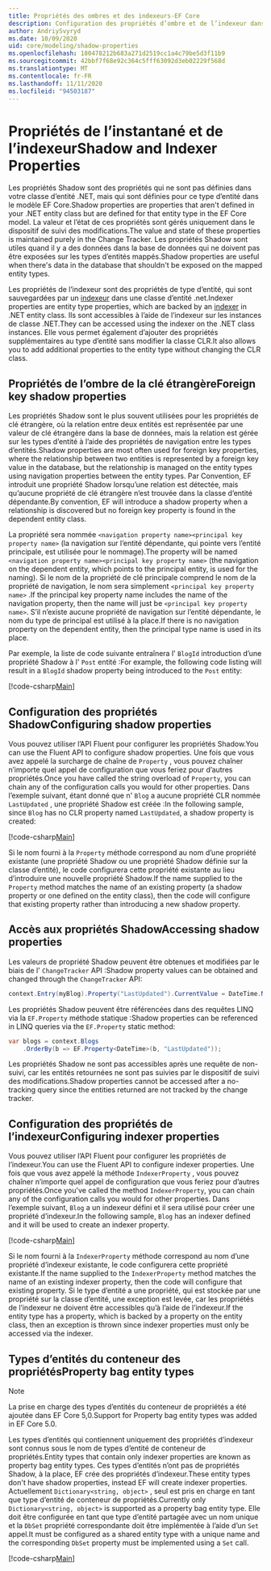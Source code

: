 ```yaml
---
title: Propriétés des ombres et des indexeurs-EF Core
description: Configuration des propriétés d’ombre et de l’indexeur dans un modèle de Entity Framework Core
author: AndriySvyryd
ms.date: 10/09/2020
uid: core/modeling/shadow-properties
ms.openlocfilehash: 180478212b683a271d2519cc1a4c79be5d3f11b9
ms.sourcegitcommit: 42bbf7f68e92c364c5fff63092d3eb02229f568d
ms.translationtype: MT
ms.contentlocale: fr-FR
ms.lasthandoff: 11/11/2020
ms.locfileid: "94503187"
---
```

# <a name="shadow-and-indexer-properties"></a><span data-ttu-id="0f297-103">Propriétés de l’instantané et de l’indexeur</span><span class="sxs-lookup"><span data-stu-id="0f297-103">Shadow and Indexer Properties</span></span>

<span data-ttu-id="0f297-104">Les propriétés Shadow sont des propriétés qui ne sont pas définies dans votre classe d’entité .NET, mais qui sont définies pour ce type d’entité dans le modèle EF Core.</span><span class="sxs-lookup"><span data-stu-id="0f297-104">Shadow properties are properties that aren't defined in your .NET entity class but are defined for that entity type in the EF Core model.</span></span> <span data-ttu-id="0f297-105">La valeur et l’état de ces propriétés sont gérés uniquement dans le dispositif de suivi des modifications.</span><span class="sxs-lookup"><span data-stu-id="0f297-105">The value and state of these properties is maintained purely in the Change Tracker.</span></span> <span data-ttu-id="0f297-106">Les propriétés Shadow sont utiles quand il y a des données dans la base de données qui ne doivent pas être exposées sur les types d’entités mappés.</span><span class="sxs-lookup"><span data-stu-id="0f297-106">Shadow properties are useful when there's data in the database that shouldn't be exposed on the mapped entity types.</span></span>

<span data-ttu-id="0f297-107">Les propriétés de l’indexeur sont des propriétés de type d’entité, qui sont sauvegardées par un [indexeur](/dotnet/csharp/programming-guide/indexers/) dans une classe d’entité .net.</span><span class="sxs-lookup"><span data-stu-id="0f297-107">Indexer properties are entity type properties, which are backed by an [indexer](/dotnet/csharp/programming-guide/indexers/) in .NET entity class.</span></span> <span data-ttu-id="0f297-108">Ils sont accessibles à l’aide de l’indexeur sur les instances de classe .NET.</span><span class="sxs-lookup"><span data-stu-id="0f297-108">They can be accessed using the indexer on the .NET class instances.</span></span> <span data-ttu-id="0f297-109">Elle vous permet également d’ajouter des propriétés supplémentaires au type d’entité sans modifier la classe CLR.</span><span class="sxs-lookup"><span data-stu-id="0f297-109">It also allows you to add additional properties to the entity type without changing the CLR class.</span></span>

## <a name="foreign-key-shadow-properties"></a><span data-ttu-id="0f297-110">Propriétés de l’ombre de la clé étrangère</span><span class="sxs-lookup"><span data-stu-id="0f297-110">Foreign key shadow properties</span></span>

<span data-ttu-id="0f297-111">Les propriétés Shadow sont le plus souvent utilisées pour les propriétés de clé étrangère, où la relation entre deux entités est représentée par une valeur de clé étrangère dans la base de données, mais la relation est gérée sur les types d’entité à l’aide des propriétés de navigation entre les types d’entités.</span><span class="sxs-lookup"><span data-stu-id="0f297-111">Shadow properties are most often used for foreign key properties, where the relationship between two entities is represented by a foreign key value in the database, but the relationship is managed on the entity types using navigation properties between the entity types.</span></span> <span data-ttu-id="0f297-112">Par Convention, EF introduit une propriété Shadow lorsqu’une relation est détectée, mais qu’aucune propriété de clé étrangère n’est trouvée dans la classe d’entité dépendante.</span><span class="sxs-lookup"><span data-stu-id="0f297-112">By convention, EF will introduce a shadow property when a relationship is discovered but no foreign key property is found in the dependent entity class.</span></span>

<span data-ttu-id="0f297-113">La propriété sera nommée `<navigation property name><principal key property name>` (la navigation sur l’entité dépendante, qui pointe vers l’entité principale, est utilisée pour le nommage).</span><span class="sxs-lookup"><span data-stu-id="0f297-113">The property will be named `<navigation property name><principal key property name>` (the navigation on the dependent entity, which points to the principal entity, is used for the naming).</span></span> <span data-ttu-id="0f297-114">Si le nom de la propriété de clé principale comprend le nom de la propriété de navigation, le nom sera simplement `<principal key property name>` .</span><span class="sxs-lookup"><span data-stu-id="0f297-114">If the principal key property name includes the name of the navigation property, then the name will just be `<principal key property name>`.</span></span> <span data-ttu-id="0f297-115">S’il n’existe aucune propriété de navigation sur l’entité dépendante, le nom du type de principal est utilisé à la place.</span><span class="sxs-lookup"><span data-stu-id="0f297-115">If there is no navigation property on the dependent entity, then the principal type name is used in its place.</span></span>

<span data-ttu-id="0f297-116">Par exemple, la liste de code suivante entraînera l' `BlogId` introduction d’une propriété Shadow à l' `Post` entité :</span><span class="sxs-lookup"><span data-stu-id="0f297-116">For example, the following code listing will result in a `BlogId` shadow property being introduced to the `Post` entity:</span></span>

[!code-csharp[Main](../../../samples/core/Modeling/Conventions/ShadowForeignKey.cs?name=Conventions&highlight=21-23)]

## <a name="configuring-shadow-properties"></a><span data-ttu-id="0f297-117">Configuration des propriétés Shadow</span><span class="sxs-lookup"><span data-stu-id="0f297-117">Configuring shadow properties</span></span>

<span data-ttu-id="0f297-118">Vous pouvez utiliser l’API Fluent pour configurer les propriétés Shadow.</span><span class="sxs-lookup"><span data-stu-id="0f297-118">You can use the Fluent API to configure shadow properties.</span></span> <span data-ttu-id="0f297-119">Une fois que vous avez appelé la surcharge de chaîne de `Property` , vous pouvez chaîner n’importe quel appel de configuration que vous feriez pour d’autres propriétés.</span><span class="sxs-lookup"><span data-stu-id="0f297-119">Once you have called the string overload of `Property`, you can chain any of the configuration calls you would for other properties.</span></span> <span data-ttu-id="0f297-120">Dans l’exemple suivant, étant donné que n' `Blog` a aucune propriété CLR nommée `LastUpdated` , une propriété Shadow est créée :</span><span class="sxs-lookup"><span data-stu-id="0f297-120">In the following sample, since `Blog` has no CLR property named `LastUpdated`, a shadow property is created:</span></span>

[!code-csharp[Main](../../../samples/core/Modeling/FluentAPI/ShadowProperty.cs?name=ShadowProperty&highlight=8)]

<span data-ttu-id="0f297-121">Si le nom fourni à la `Property` méthode correspond au nom d’une propriété existante (une propriété Shadow ou une propriété Shadow définie sur la classe d’entité), le code configurera cette propriété existante au lieu d’introduire une nouvelle propriété Shadow.</span><span class="sxs-lookup"><span data-stu-id="0f297-121">If the name supplied to the `Property` method matches the name of an existing property (a shadow property or one defined on the entity class), then the code will configure that existing property rather than introducing a new shadow property.</span></span>

## <a name="accessing-shadow-properties"></a><span data-ttu-id="0f297-122">Accès aux propriétés Shadow</span><span class="sxs-lookup"><span data-stu-id="0f297-122">Accessing shadow properties</span></span>

<span data-ttu-id="0f297-123">Les valeurs de propriété Shadow peuvent être obtenues et modifiées par le biais de l' `ChangeTracker` API :</span><span class="sxs-lookup"><span data-stu-id="0f297-123">Shadow property values can be obtained and changed through the `ChangeTracker` API:</span></span>

```csharp
context.Entry(myBlog).Property("LastUpdated").CurrentValue = DateTime.Now;
```

<span data-ttu-id="0f297-124">Les propriétés Shadow peuvent être référencées dans des requêtes LINQ via la `EF.Property` méthode statique :</span><span class="sxs-lookup"><span data-stu-id="0f297-124">Shadow properties can be referenced in LINQ queries via the `EF.Property` static method:</span></span>

```csharp
var blogs = context.Blogs
    .OrderBy(b => EF.Property<DateTime>(b, "LastUpdated"));
```

<span data-ttu-id="0f297-125">Les propriétés Shadow ne sont pas accessibles après une requête de non-suivi, car les entités retournées ne sont pas suivies par le dispositif de suivi des modifications.</span><span class="sxs-lookup"><span data-stu-id="0f297-125">Shadow properties cannot be accessed after a no-tracking query since the entities returned are not tracked by the change tracker.</span></span>

## <a name="configuring-indexer-properties"></a><span data-ttu-id="0f297-126">Configuration des propriétés de l’indexeur</span><span class="sxs-lookup"><span data-stu-id="0f297-126">Configuring indexer properties</span></span>

<span data-ttu-id="0f297-127">Vous pouvez utiliser l’API Fluent pour configurer les propriétés de l’indexeur.</span><span class="sxs-lookup"><span data-stu-id="0f297-127">You can use the Fluent API to configure indexer properties.</span></span> <span data-ttu-id="0f297-128">Une fois que vous avez appelé la méthode `IndexerProperty` , vous pouvez chaîner n’importe quel appel de configuration que vous feriez pour d’autres propriétés.</span><span class="sxs-lookup"><span data-stu-id="0f297-128">Once you've called the method `IndexerProperty`, you can chain any of the configuration calls you would for other properties.</span></span> <span data-ttu-id="0f297-129">Dans l’exemple suivant, `Blog` a un indexeur défini et il sera utilisé pour créer une propriété d’indexeur.</span><span class="sxs-lookup"><span data-stu-id="0f297-129">In the following sample, `Blog` has an indexer defined and it will be used to create an indexer property.</span></span>

[!code-csharp[Main](../../../samples/core/Modeling/FluentAPI/IndexerProperty.cs?name=ShadowProperty&highlight=3)]

<span data-ttu-id="0f297-130">Si le nom fourni à la `IndexerProperty` méthode correspond au nom d’une propriété d’indexeur existante, le code configurera cette propriété existante.</span><span class="sxs-lookup"><span data-stu-id="0f297-130">If the name supplied to the `IndexerProperty` method matches the name of an existing indexer property, then the code will configure that existing property.</span></span> <span data-ttu-id="0f297-131">Si le type d’entité a une propriété, qui est stockée par une propriété sur la classe d’entité, une exception est levée, car les propriétés de l’indexeur ne doivent être accessibles qu’à l’aide de l’indexeur.</span><span class="sxs-lookup"><span data-stu-id="0f297-131">If the entity type has a property, which is backed by a property on the entity class, then an exception is thrown since indexer properties must only be accessed via the indexer.</span></span>

## <a name="property-bag-entity-types"></a><span data-ttu-id="0f297-132">Types d’entités du conteneur des propriétés</span><span class="sxs-lookup"><span data-stu-id="0f297-132">Property bag entity types</span></span>

> [!NOTE]
> <span data-ttu-id="0f297-133">La prise en charge des types d’entités du conteneur de propriétés a été ajoutée dans EF Core 5,0.</span><span class="sxs-lookup"><span data-stu-id="0f297-133">Support for Property bag entity types was added in EF Core 5.0.</span></span>

<span data-ttu-id="0f297-134">Les types d’entités qui contiennent uniquement des propriétés d’indexeur sont connus sous le nom de types d’entité de conteneur de propriétés.</span><span class="sxs-lookup"><span data-stu-id="0f297-134">Entity types that contain only indexer properties are known as property bag entity types.</span></span> <span data-ttu-id="0f297-135">Ces types d’entités n’ont pas de propriétés Shadow, à la place, EF crée des propriétés d’indexeur.</span><span class="sxs-lookup"><span data-stu-id="0f297-135">These entity types don't have shadow properties, instead EF will create indexer properties.</span></span> <span data-ttu-id="0f297-136">Actuellement `Dictionary<string, object>` , seul est pris en charge en tant que type d’entité de conteneur de propriétés.</span><span class="sxs-lookup"><span data-stu-id="0f297-136">Currently only `Dictionary<string, object>` is supported as a property bag entity type.</span></span> <span data-ttu-id="0f297-137">Elle doit être configurée en tant que type d’entité partagée avec un nom unique et la `DbSet` propriété correspondante doit être implémentée à l’aide d’un `Set` appel.</span><span class="sxs-lookup"><span data-stu-id="0f297-137">It must be configured as a shared entity type with a unique name and the corresponding `DbSet` property must be implemented using a `Set` call.</span></span>

[!code-csharp[Main](../../../samples/core/Modeling/FluentAPI/SharedType.cs?name=SharedType&highlight=3,7)]
